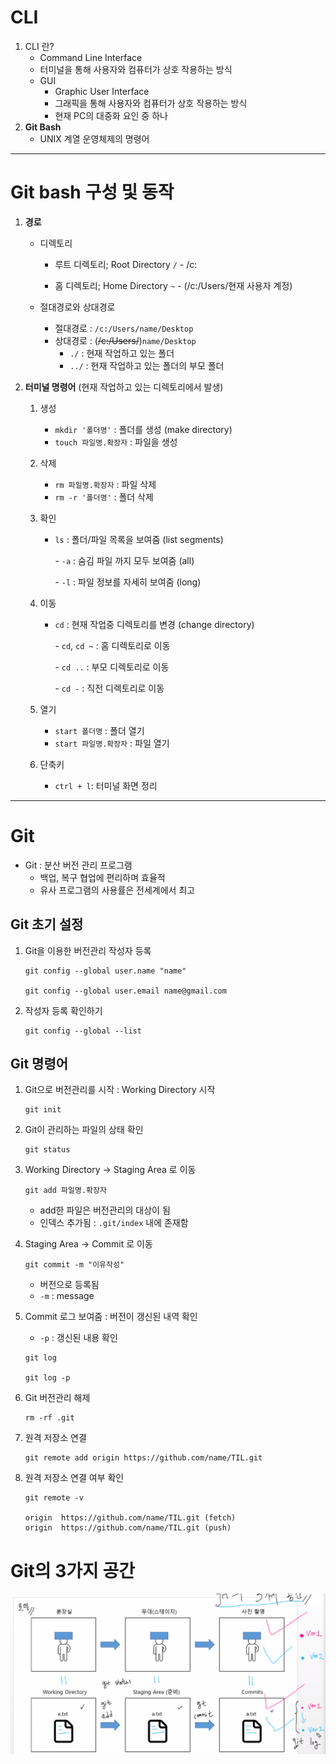 # CLI

1. CLI 란?
   - Command Line Interface
   - 터미널을 통해 사용자와 컴퓨터가 상호 작용하는 방식
   - GUI
     - Graphic User Interface
     - 그래픽을 통해 사용자와 컴퓨터가 상호 작용하는 방식
     - 현재 PC의 대중화 요인 중 하나
2. **Git Bash**
   - UNIX 계열 운영체제의 명령어

---

# Git bash 구성 및 동작

1. **경로**

   - 디렉토리
     - 루트 디렉토리; Root Directory `/` - /c: 

     - 홈 디렉토리; Home Directory  `~` - (/c:/Users/현재 사용자 계정)

   - 절대경로와 상대경로
     - 절대경로 : `/c:/Users/name/Desktop`
     - 상대경로 : (~~/c:/Users/~~)`name/Desktop`
       - `./` : 현재 작업하고 있는 폴더
       - `../` : 현재 작업하고 있는 폴더의 부모 폴더

2. **터미널 명령어** (현재 작업하고 있는 디렉토리에서 발생)

   1. 생성 

      - `mkdir '폴더명'` : 폴더를 생성 (make directory)
      - `touch 파일명.확장자` : 파일을 생성

   2. 삭제 

      - `rm 파일명.확장자` : 파일 삭제
      - `rm -r '폴더명'` : 폴더 삭제 

   3. 확인

      - `ls` : 폴더/파일 목록을 보여줌 (list segments)

        \- `-a` : 숨김 파일 까지 모두 보여줌 (all)

        \- `-l` : 파일 정보를 자세히 보여줌 (long)

   4. 이동

      - `cd` : 현재 작업중 디렉토리를 변경 (change directory)

        \- `cd`, `cd ~` : 홈 디렉토리로 이동

        \- `cd ..` : 부모 디렉토리로 이동

        \- `cd -` : 직전 디렉토리로 이동

   5. 열기

      - `start 폴더명` : 폴더 열기
      - `start 파일명.확장자` : 파일 열기

   6. 단축키

      - `ctrl + l`: 터미널 화면 정리

---

# Git

- Git : 분산 버전 관리 프로그램
  - 백업, 복구 협업에 편리하며 효율적
  - 유사 프로그램의 사용률은 전세계에서 최고

## Git 초기 설정

1. Git을 이용한 버전관리 작성자 등록 

   ```
   git config --global user.name "name"
   
   git config --global user.email name@gmail.com 
   ```

2. 작성자 등록 확인하기

   ```
   git config --global --list
   ```

   

## Git 명령어

1. Git으로 버전관리를 시작 : Working Directory 시작

   ```
   git init
   ```

2. Git이 관리하는 파일의 상태 확인

   ```
   git status
   ```

3. Working Directory -> Staging Area 로 이동

   ```
   git add 파일명.확장자
   ```

   - add한 파일은 버전관리의 대상이 됨
   - 인덱스 추가됨 : `.git/index` 내에 존재함

4. Staging Area -> Commit 로 이동

   ```
   git commit -m "이유작성"
   ```

   - 버전으로 등록됨
   - `-m` : message

5. Commit 로그 보여줌 : 버전이 갱신된 내역 확인

   - `-p` : 갱신된 내용 확인

   ```
   git log
   
   git log -p
   ```

6. Git 버전관리 해제

   ```
   rm -rf .git
   ```

7. 원격 저장소 연결

   ```
   git remote add origin https://github.com/name/TIL.git
   ```

8. 원격 저장소 연결 여부 확인

   ```
   git remote -v
   
   origin  https://github.com/name/TIL.git (fetch)
   origin  https://github.com/name/TIL.git (push) 
   ```

# Git의 3가지 공간

![git_3space](Git.assets/git_3space.png)
